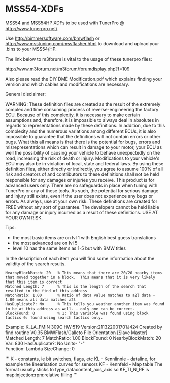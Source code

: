 # MSS54-XDFs
MSS54 and MSS54HP XDFs to be used with TunerPro @ http://www.tunerpro.net/

Use http://bimmersoftware.com/bmwflash or http://www.msstuning.com/mssflasher.html to download and upload your .bins to your MSS54/HP.

The link below to m3forum is vital to the usage of these tunerpro files:

http://www.m3forum.net/m3forum/forumdisplay.php?f=109

Also please read the DIY DME Modification.pdf which explains finding your version and which cables and modifications are necessary.


General disclaimer:

WARNING: These definition files are created as the result of the extremely complex and time consuming process of reverse-engineering the factory ECU. Because of this complexity, it is necessary to make certain assumptions and, therefore, it is impossible to always deal in absolutes in regards to representations made by these definitions. In addition, due to this complexity and the numerous variations among different ECUs, it is also impossible to guarantee that the definitions will not contain errors or other bugs. What this all means is that there is the potential for bugs, errors and misrepresentations which can result in damage to your motor, your ECU as well the possibility of causing your vehicle to behave unexpectedly on the road, increasing the risk of death or injury. Modifications to your vehicle's ECU may also be in violation of local, state and federal laws. By using these definition files, either directly or indirectly, you agree to assume 100% of all risk and creators of and contributors to these definitions shall not be held responsible for any damages or injuries you receive. This product is for advanced users only. There are no safeguards in place when tuning with TunerPro or any of these tools. As such, the potential for serious damage and injury still exists, even if the user does not experience any bugs or errors. As always, use at your own risk.  These definitions are created for FREE without any sort of guarantee. The developers cannot be held liable for any damage or injury incurred as a result of these definitions. USE AT YOUR OWN RISK.

 Tips:

 - the most basic items are on lvl 1 with English best guess translations
 - the most advanced are on lvl 5 
 - level 10 has the same items as 1-5 but with BMW titles
  
  In the description of each item you will find some information about the validity of the search results.
  
    NearbyBlockMatch: 20   % This means that there are 20/20 nearby items that moved together in a block.  This means that it is very likely that this item is correct
    Matched Length: 7      % This is the length of the search that resulted in the find of this address
    MatchRatio: 1.00       % Ratio of data value matches to a2l data - 1.00 means all data matches a2l
    HasDuplicate?: No      % This tells you weather another item was found to be at this address as well. - only one can be correct.
    BlockFound: 0          % 1: This variable was found using block tactics 0: found using search tactics only.


Example:
K_LA_FMIN  309C
HW:519 Version:211322001701J424
Created by find routine V0.35
BMWFlash/Galleto File Orientation [Slave Master]
Matched Length: 7  MatchRatio: 1.00
BlockFound: 0 NearbyBlockMatch: 20 Var: 830 HasDuplicate?: No 
Units- "-"  
Function: Lambda  SizeChange: 0 

'''
  K - constants, ie bit switches, flags, etc
  KL - Kennlinnie - dataline, for example the linearisation curves for sensors
  KF - Kennfeld - Map table
  The format usually sticks to type_datacontent_axis_axis so KF_TI_N_RF is map:injection:rpm:relative filling
 '''
